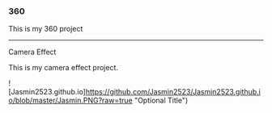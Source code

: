 ### 360

This is my 360 project

<script src="//360.vizor.io/scripts/embed.js" data-vizorurl="https://360.vizor.io/embed/v/lxv3z" ></script>

***

Camera Effect

This is my camera effect project.

![Jasmin2523.github.io]https://github.com/Jasmin2523/Jasmin2523.github.io/blob/master/Jasmin.PNG?raw=true "Optional Title")

